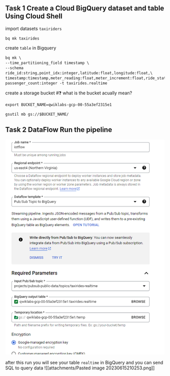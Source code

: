 ## Task 1 Create a Cloud BigQuery dataset and table Using Cloud Shell

import datasets `taxiriders`
```
bq mk taxirides
```

create `table` in Bigquery
```
bq mk \
--time_partitioning_field timestamp \
--schema ride_id:string,point_idx:integer,latitude:float,longitude:float,\
timestamp:timestamp,meter_reading:float,meter_increment:float,ride_status:string,\
passenger_count:integer -t taxirides.realtime
```

create a storage bucket #❓ what is the bucket acually mean?
```
export BUCKET_NAME=qwiklabs-gcp-00-55a3ef2315e1
```

```
gsutil mb gs://$BUCKET_NAME/
```

## Task 2 DataFlow Run the pipeline
![](attachments/20230615205202.png)

after this run you will see your table `realtime` in BigQuery and you can send SQL to query data
![[attachments/Pasted image 20230615210253.png]]
